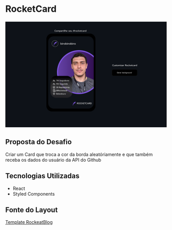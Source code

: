 # RocketCard
<h3 align = "center">
<img src="./readmeImages/Rocketcard.png" width ="600px">
</h3>

## Proposta do Desafio
Criar um Card que troca a cor da borda aleatóriamente e que também receba os dados do usuário da API do Github


## Tecnologias Utilizadas 

<ul>
  <li>React</li>
  <li>Styled Components</li>
</ul>
 
## Fonte do Layout
 [Template RockeatBlog](https://www.figma.com/file/xszb6WTlwCXWqE5jg4q2SO/DD-Rocketcard/duplicate)
